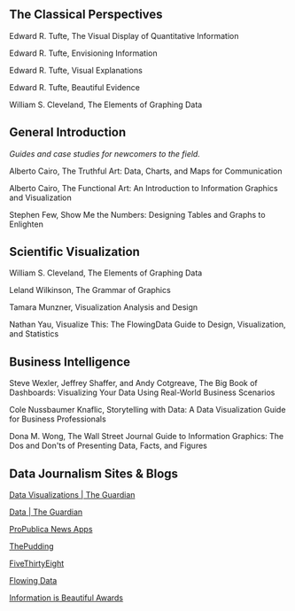 ## The Classical Perspectives

Edward R. Tufte, The Visual Display of Quantitative Information

Edward R. Tufte, Envisioning Information

Edward R. Tufte, Visual Explanations

Edward R. Tufte, Beautiful Evidence

William S. Cleveland, The Elements of Graphing Data

## General Introduction
*Guides and case studies for newcomers to the field.*

Alberto Cairo, The Truthful Art: Data, Charts, and Maps for Communication

Alberto Cairo, The Functional Art: An Introduction to Information Graphics and Visualization

Stephen Few, Show Me the Numbers: Designing Tables and Graphs to Enlighten

## Scientific Visualization
William S. Cleveland, The Elements of Graphing Data

Leland Wilkinson, The Grammar of Graphics

Tamara Munzner, Visualization Analysis and Design

Nathan Yau, Visualize This: The FlowingData Guide to Design, Visualization, and Statistics

## Business Intelligence
Steve Wexler, Jeffrey Shaffer, and Andy Cotgreave, The Big Book of Dashboards: Visualizing Your Data Using Real-World Business Scenarios

Cole Nussbaumer Knaflic, Storytelling with Data: A Data Visualization Guide for Business Professionals

Dona M. Wong, The Wall Street Journal Guide to Information Graphics: The Dos and Don'ts of Presenting Data, Facts, and Figures

## Data Journalism Sites & Blogs
[Data Visualizations | The Guardian](https://www.theguardian.com/technology/data-visualisation)

[Data | The Guardian](https://www.theguardian.com/data)

[ProPublica News Apps](https://www.propublica.org/newsapps/)

[ThePudding](https://pudding.cool/)

[FiveThirtyEight](https://fivethirtyeight.com/)

[Flowing Data](https://flowingdata.com/)

[Information is Beautiful Awards](https://www.informationisbeautifulawards.com/)
